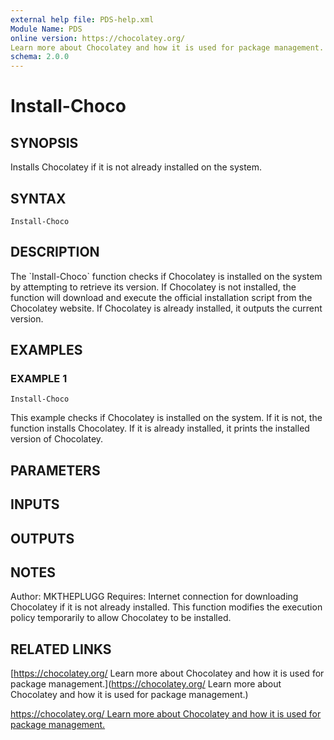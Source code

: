 ```yaml
---
external help file: PDS-help.xml
Module Name: PDS
online version: https://chocolatey.org/
Learn more about Chocolatey and how it is used for package management.
schema: 2.0.0
---
```


# Install-Choco

## SYNOPSIS
Installs Chocolatey if it is not already installed on the system.

## SYNTAX

```
Install-Choco
```

## DESCRIPTION
The \`Install-Choco\` function checks if Chocolatey is installed on the system by attempting to retrieve its version.
If Chocolatey is not installed, the function will download and execute the official installation script from the Chocolatey website.
If Chocolatey is already installed, it outputs the current version.

## EXAMPLES

### EXAMPLE 1
```
Install-Choco
```

This example checks if Chocolatey is installed on the system.
If it is not, the function installs Chocolatey.
If it is already installed, it prints the installed version of Chocolatey.

## PARAMETERS

## INPUTS

## OUTPUTS

## NOTES
Author: MKTHEPLUGG
Requires: Internet connection for downloading Chocolatey if it is not already installed.
This function modifies the execution policy temporarily to allow Chocolatey to be installed.

## RELATED LINKS

[https://chocolatey.org/
Learn more about Chocolatey and how it is used for package management.](https://chocolatey.org/
Learn more about Chocolatey and how it is used for package management.)

[https://chocolatey.org/
Learn more about Chocolatey and how it is used for package management.]()

